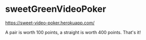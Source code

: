 # sweetGreenVideoPoker
https://sweet-video-poker.herokuapp.com/

A pair is worth 100 points, a straight is worth 400 points. That's it!
